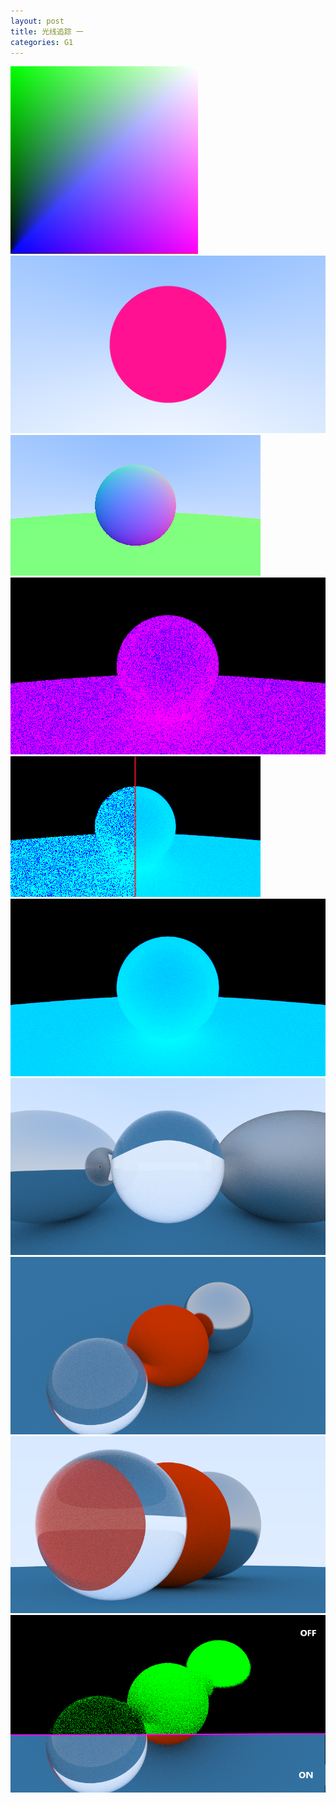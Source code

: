 ```yaml
---
layout: post
title: 光线追踪 一
categories: G1
---
```


<img src="/material/RayTracing/像素矩阵.png" />
<img src="/material/RayTracing/形状绘制.png" />
<img src="/material/RayTracing/法相面.png" />
<img src="/material/RayTracing/光线击中.png" />
<img src="/material/RayTracing/抗锯齿.png" />
<img src="/material/RayTracing/800w×100s×40d.png" />
<img src="/material/RayTracing/Lambertian&Metal&Fuzz.png" />
<img src="/material/RayTracing/Camera1.png" />
<img src="/material/RayTracing/Camera2.png" />
<img src="/material/RayTracing/Camera3.png" />